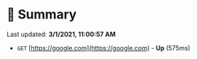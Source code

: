 # 📖 Summary
Last updated: **3/1/2021, 11:00:57 AM**

- `GET` [https://google.com](https://google.com) - **Up** (575ms)
